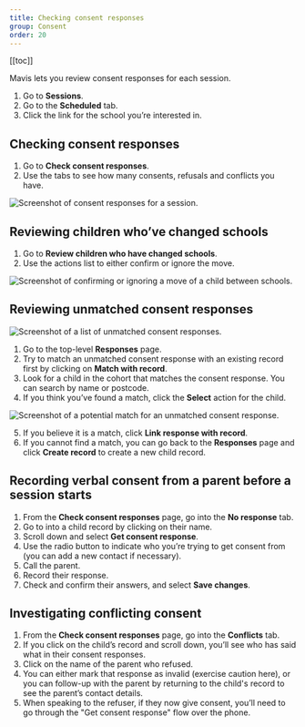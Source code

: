```yaml
---
title: Checking consent responses
group: Consent
order: 20
---
```


[[toc]]

Mavis lets you review consent responses for each session.

1. Go to **Sessions**.
2. Go to the **Scheduled** tab.
3. Click the link for the school you’re interested in.

## Checking consent responses

1. Go to **Check consent responses**.
2. Use the tabs to see how many consents, refusals and conflicts you have.

![Screenshot of consent responses for a session.](/assets/images/session-consent.png 'Mavis shows consent responses for a session grouped by status.')

## Reviewing children who’ve changed schools

1. Go to **Review children who have changed schools**.
2. Use the actions list to either confirm or ignore the move.

![Screenshot of confirming or ignoring a move of a child between schools.](/assets/images/session-change-schools.png 'Mavis lets you confirm or ignore a move of a child between schools.')

## Reviewing unmatched consent responses

![Screenshot of a list of unmatched consent responses.](/assets/images/consent-unmatched.png 'Mavis helps you review unmatched consent responses.')

1. Go to the top-level **Responses** page.
2. Try to match an unmatched consent response with an existing record first by clicking on **Match with record**.
3. Look for a child in the cohort that matches the consent response. You can search by name or postcode.
4. If you think you’ve found a match, click the **Select** action for the child.

![Screenshot of a potential match for an unmatched consent response.](/assets/images/consent-link.png 'Mavis makes it easy to compare a consent response with a child record.')

5. If you believe it is a match, click **Link response with record**.
6. If you cannot find a match, you can go back to the **Responses** page and click **Create record** to create a new child record.

## Recording verbal consent from a parent before a session starts

1. From the **Check consent responses** page, go into the **No response** tab.
2. Go to into a child record by clicking on their name.
3. Scroll down and select **Get consent response**.
4. Use the radio button to indicate who you’re trying to get consent from (you can add a new contact if necessary).
5. Call the parent.
6. Record their response.
7. Check and confirm their answers, and select **Save changes**.

## Investigating conflicting consent

1. From the **Check consent responses** page, go into the **Conflicts** tab.
2. If you click on the child’s record and scroll down, you’ll see who has said what in their consent responses.
3. Click on the name of the parent who refused.
4. You can either mark that response as invalid (exercise caution here), or you can follow-up with the parent by returning to the child's record to see the parent’s contact details.
5. When speaking to the refuser, if they now give consent, you’ll need to go through the "Get consent response" flow over the phone.
